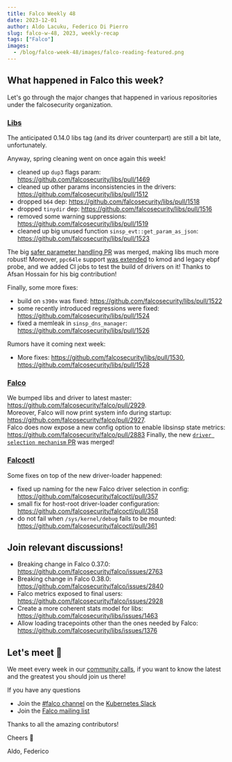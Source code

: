 ```yaml
---
title: Falco Weekly 48
date: 2023-12-01
author: Aldo Lacuku, Federico Di Pierro
slug: falco-w-48, 2023, weekly-recap
tags: ["Falco"]
images:
  - /blog/falco-week-48/images/falco-reading-featured.png
---
```


## What happened in Falco this week?

Let's go through the major changes that happened in various repositories under the falcosecurity organization.  

### [Libs](https://github.com/falcosecurity/libs)

The anticipated 0.14.0 libs tag (and its driver counterpart) are still a bit late, unfortunately.  

Anyway, spring cleaning went on once again this week!
* cleaned up `dup3` flags param: https://github.com/falcosecurity/libs/pull/1469
* cleaned up other params inconsistencies in the drivers: https://github.com/falcosecurity/libs/pull/1512
* dropped `b64` dep: https://github.com/falcosecurity/libs/pull/1518
* dropped `tinydir` dep: https://github.com/falcosecurity/libs/pull/1516
* removed some warning suppressions: https://github.com/falcosecurity/libs/pull/1519
* cleaned up big unused function `sinsp_evt::get_param_as_json`: https://github.com/falcosecurity/libs/pull/1523

The big [safer parameter handling PR](https://github.com/falcosecurity/libs/pull/1502) was merged, making libs much more robust!
Moreover, `ppc64le` support [was extended](https://github.com/falcosecurity/libs/pull/1497) to kmod and legacy ebpf probe, and we added CI jobs to test the build of drivers on it! Thanks to Afsan Hossain for his big contribution!

Finally, some more fixes:
* build on `s390x` was fixed: https://github.com/falcosecurity/libs/pull/1522
* some recently introduced regressions were fixed: https://github.com/falcosecurity/libs/pull/1524
* fixed a memleak in `sinsp_dns_manager`: https://github.com/falcosecurity/libs/pull/1526

Rumors have it coming next week:
* More fixes: https://github.com/falcosecurity/libs/pull/1530, https://github.com/falcosecurity/libs/pull/1528

### [Falco](https://github.com/falcosecurity/falco)

We bumped libs and driver to latest master: https://github.com/falcosecurity/falco/pull/2929.  
Moreover, Falco will now print system info during startup: https://github.com/falcosecurity/falco/pull/2927.  
Falco does now expose a new config option to enable libsinsp state metrics: https://github.com/falcosecurity/falco/pull/2883
Finally, the new [`driver selection mechanism` PR](https://github.com/falcosecurity/falco/pull/2413) was merged!

### [Falcoctl](https://github.com/falcosecurity/falcoctl)

Some fixes on top of the new driver-loader happened:
* fixed up naming for the new Falco driver selection in config: https://github.com/falcosecurity/falcoctl/pull/357
* small fix for host-root driver-loader configuration: https://github.com/falcosecurity/falcoctl/pull/358
* do not fail when `/sys/kernel/debug` fails to be mounted: https://github.com/falcosecurity/falcoctl/pull/361

## Join relevant discussions!

* Breaking change in Falco 0.37.0: https://github.com/falcosecurity/falco/issues/2763
* Breaking change in Falco 0.38.0: https://github.com/falcosecurity/falco/issues/2840
* Falco metrics exposed to final users: https://github.com/falcosecurity/falco/issues/2928
* Create a more coherent stats model for libs: https://github.com/falcosecurity/libs/issues/1463
* Allow loading tracepoints other than the ones needed by Falco: https://github.com/falcosecurity/libs/issues/1376

## Let's meet 🤝

We meet every week in our [community calls](https://github.com/falcosecurity/community),
if you want to know the latest and the greatest you should join us there!

If you have any questions

* Join the [#falco channel](https://kubernetes.slack.com/messages/falco) on the [Kubernetes Slack](https://slack.k8s.io)
* Join the [Falco mailing list](https://lists.cncf.io/g/cncf-falco-dev)

Thanks to all the amazing contributors!

Cheers 🎊

Aldo, Federico
